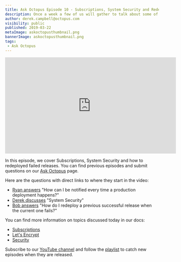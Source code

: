 ```yaml
---
title: Ask Octopus Episode 10 - Subscriptions, System Security and Redeploy Failed Releases
description: Once a week a few of us will gather to talk about some of the most interesting questions we have gotten over the past week and how we went about solving them.
author: derek.campbell@octopus.com
visibility: public
published: 2019-03-22
metaImage: askoctopusthumbnail.png
bannerImage: askoctopusthumbnail.png
tags:
 - Ask Octopus
---
```


<iframe width="560" height="315" src="https://www.youtube.com/embed/XPlCdW-qt9M" frameborder="0" allowfullscreen></iframe>

In this episode, we cover Subscriptions, System Security and how to redeployed failed releases. You can find previous episodes and submit questions on our [Ask Octopus](https://hello.octopus.com/ask-octopus) page.

Here are the questions with direct links to where they start in the video:

- [Ryan answers](https://www.youtube.com/watch?v=XPlCdW-qt9M&t=22s) "How can I be notified every time a production deployment happens?"
- [Derek discusses](https://www.youtube.com/watch?v=XPlCdW-qt9M&t=693s) "System Security"
- [Bob answers](https://www.youtube.com/watch?v=oyP6s5TFksM&t=436s) "How do I redeploy a previous successful release when the current one fails?"


You can find more information on topics discussed today in our docs:

- [Subscriptions](https://octopus.com/docs/administration/managing-infrastructure/subscriptions)
- [Let's Encrypt](https://octopus.com/docs/administration/security/exposing-octopus/lets-encrypt-integration)
- [Security](https://octopus.com/docs/administration/security)


Subscribe to our [YouTube channel](https://www.youtube.com/channel/UCURDSDCwx9ZiCMcLdc8d6Uw?sub_confirmation=1) and follow the [playlist](https://www.youtube.com/playlist?list=PLAGskdGvlaw3-cd9rPiwhwfUo7kDGnOBh) to catch new episodes when they are released.